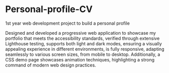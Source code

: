 # Personal-profile-CV
1st year web development project to build a personal profile 

Designed and developed a progressive web application to showcase my portfolio that meets  the  accessibility standards, verified through extensive Lighthouse testing,  supports both light and dark modes, ensuring a visually appealing experience in different environments, is fully responsive, adapting seamlessly to various screen sizes, from mobile to desktop. Additionally, a CSS demo page showcases  animation techniques, highlighting a strong command of modern web design practices.

